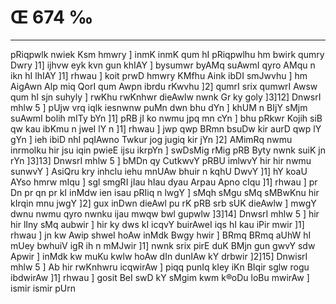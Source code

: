 # Œ 674 ‰
---
pRiqpwlk nwiek Ksm hmwry ] inmK inmK qum hI pRiqpwlhu hm bwirk
qumry Dwry ]1] ijhvw eyk kvn gun khIAY ] bysumwr byAMq suAwmI qyro AMqu
n ikn hI lhIAY ]1] rhwau ] koit prwD hmwry KMfhu Aink ibDI
smJwvhu ] hm AigAwn Alp miq QorI qum Awpn ibrdu rKwvhu ]2]
qumrI srix qumwrI Awsw qum hI sjn suhyly ] rwKhu rwKnhwr dieAwlw
nwnk Gr ky goly ]3]12] DnwsrI mhlw 5 ] pUjw vrq iqlk iesnwnw
puMn dwn bhu dYn ] khUM n BIjY sMjm suAwmI bolih mITy bYn ]1] pRB jI ko
nwmu jpq mn cYn ] bhu pRkwr Kojih siB qw kau ibKmu n jweI lY n ]1]
rhwau ] jwp qwp BRmn bsuDw kir aurD qwp lY gYn ] ieh ibiD nhI
pqIAwno Twkur jog jugiq kir jYn ]2] AMimRq nwmu inrmolku hir jsu
iqin pwieE ijsu ikrpYn ] swDsMig rMig pRB Byty nwnk suiK jn rYn
]3]13] DnwsrI mhlw 5 ] bMDn qy CutkwvY pRBU imlwvY hir hir nwmu
sunwvY ] AsiQru kry inhclu iehu mnUAw bhuir n kqhU DwvY ]1] hY koaU
AYso hmrw mIqu ] sgl smgRI jIau hIau dyau Arpau Apno cIqu ]1] rhwau
] pr Dn pr qn pr kI inMdw ien isau pRIiq n lwgY ] sMqh sMgu sMq
sMBwKnu hir kIrqin mnu jwgY ]2] gux inDwn dieAwl pu rK pRB srb sUK
dieAwlw ] mwgY dwnu nwmu qyro nwnku ijau mwqw bwl gupwlw ]3]14]
DnwsrI mhlw 5 ] hir hir lIny sMq aubwir ] hir ky dws kI icqvY
buirAweI iqs hI kau iPir mwir ]1] rhwau ] jn kw Awip shweI hoAw
inMdk Bwgy hwir ] BRmq BRmq aUhW hI mUey bwhuiV igR ih n mMJwir ]1]
nwnk srix pirE duK BMjn gun gwvY sdw Apwir ] inMdk kw muKu kwlw
hoAw dIn dunIAw kY drbwir ]2]15] DnwisrI mhlw 5 ] Ab hir
rwKnhwru icqwirAw ] piqq punIq kIey iKn BIqir sglw rogu ibdwirAw
]1] rhwau ] gosit BeI swD kY sMgim kwm k®oDu loBu mwirAw ] ismir
ismir pUrn
####
